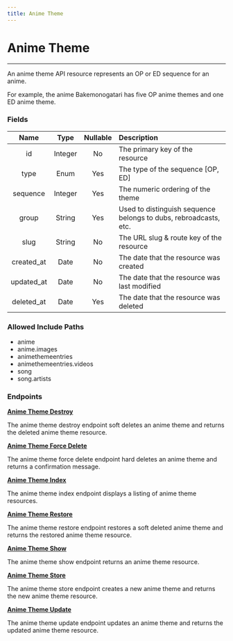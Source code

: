 ```yaml
---
title: Anime Theme
---
```


# Anime Theme

---

An anime theme API resource represents an OP or ED sequence for an anime.

For example, the anime Bakemonogatari has five OP anime themes and one ED anime theme.

### Fields

|    Name    |  Type   | Nullable | Description                                                      |
| :--------: | :-----: | :------: | :--------------------------------------------------------------- |
| id         | Integer | No       | The primary key of the resource                                  |
| type       | Enum    | Yes      | The type of the sequence [OP, ED]                                |
| sequence   | Integer | Yes      | The numeric ordering of the theme                                |
| group      | String  | Yes      | Used to distinguish sequence belongs to dubs, rebroadcasts, etc. |
| slug       | String  | No       | The URL slug & route key of the resource                         |
| created_at | Date    | No       | The date that the resource was created                           |
| updated_at | Date    | No       | The date that the resource was last modified                     |
| deleted_at | Date    | Yes      | The date that the resource was deleted                           |

### Allowed Include Paths

* anime
* anime.images
* animethemeentries
* animethemeentries.videos
* song
* song.artists

### Endpoints

**[Anime Theme Destroy](/wiki/animetheme/destroy/)**

The anime theme destroy endpoint soft deletes an anime theme and returns the deleted anime theme resource.

**[Anime Theme Force Delete](/wiki/animetheme/forceDelete/)**

The anime theme force delete endpoint hard deletes an anime theme and returns a confirmation message.

**[Anime Theme Index](/wiki/animetheme/index/)**

The anime theme index endpoint displays a listing of anime theme resources.

**[Anime Theme Restore](/wiki/animetheme/restore/)**

The anime theme restore endpoint restores a soft deleted anime theme and returns the restored anime theme resource.

**[Anime Theme Show](/wiki/animetheme/show/)**

The anime theme show endpoint returns an anime theme resource.

**[Anime Theme Store](/wiki/animetheme/store/)**

The anime theme store endpoint creates a new anime theme and returns the new anime theme resource.

**[Anime Theme Update](/wiki/animetheme/update/)**

The anime theme update endpoint updates an anime theme and returns the updated anime theme resource.